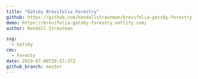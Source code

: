 ```yaml
---
title: "Gatsby Brevifolia Forestry"
github: https://github.com/kendallstrautman/brevifolia-gatsby-forestry
demo: https://brevifolia-gatsby-forestry.netlify.com/
author: Kendall Strautman

ssg:
  - Gatsby
cms:
  - Foresty
date: 2019-07-08T20:57:37Z
github_branch: master
---
```

